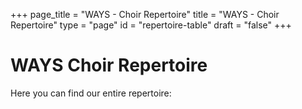 +++
page_title = "WAYS - Choir Repertoire"
title = "WAYS - Choir Repertoire"
type = "page"
id = "repertoire-table"
draft = "false"
+++
# WAYS Choir Repertoire

Here you can find our entire repertoire:
